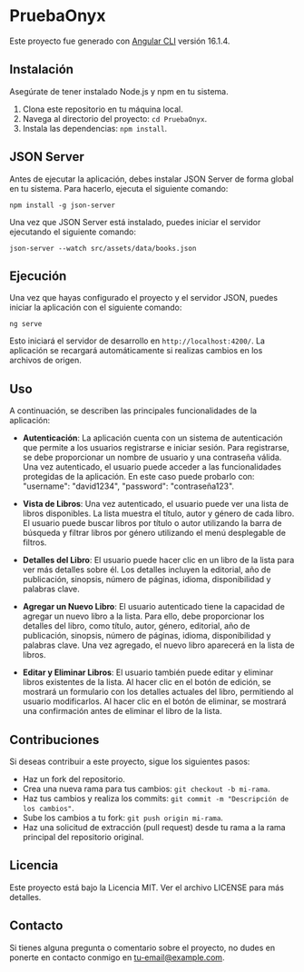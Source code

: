 # PruebaOnyx

Este proyecto fue generado con [Angular CLI](https://github.com/angular/angular-cli) versión 16.1.4.

## Instalación

Asegúrate de tener instalado Node.js y npm en tu sistema.

1. Clona este repositorio en tu máquina local.
2. Navega al directorio del proyecto: `cd PruebaOnyx`.
3. Instala las dependencias: `npm install`.

## JSON Server

Antes de ejecutar la aplicación, debes instalar JSON Server de forma global en tu sistema. Para hacerlo, ejecuta el siguiente comando:

```
npm install -g json-server
```

Una vez que JSON Server está instalado, puedes iniciar el servidor ejecutando el siguiente comando:

```
json-server --watch src/assets/data/books.json
```

## Ejecución

Una vez que hayas configurado el proyecto y el servidor JSON, puedes iniciar la aplicación con el siguiente comando:

```
ng serve
```

Esto iniciará el servidor de desarrollo en `http://localhost:4200/`. La aplicación se recargará automáticamente si realizas cambios en los archivos de origen.

## Uso

A continuación, se describen las principales funcionalidades de la aplicación:

- **Autenticación**: La aplicación cuenta con un sistema de autenticación que permite a los usuarios registrarse e iniciar sesión. Para registrarse, se debe proporcionar un nombre de usuario y una contraseña válida. Una vez autenticado, el usuario puede acceder a las funcionalidades protegidas de la aplicación. En este caso puede probarlo con: "username": "david1234", "password": "contraseña123".

- **Vista de Libros**: Una vez autenticado, el usuario puede ver una lista de libros disponibles. La lista muestra el título, autor y género de cada libro. El usuario puede buscar libros por título o autor utilizando la barra de búsqueda y filtrar libros por género utilizando el menú desplegable de filtros.

- **Detalles del Libro**: El usuario puede hacer clic en un libro de la lista para ver más detalles sobre él. Los detalles incluyen la editorial, año de publicación, sinopsis, número de páginas, idioma, disponibilidad y palabras clave.

- **Agregar un Nuevo Libro**: El usuario autenticado tiene la capacidad de agregar un nuevo libro a la lista. Para ello, debe proporcionar los detalles del libro, como título, autor, género, editorial, año de publicación, sinopsis, número de páginas, idioma, disponibilidad y palabras clave. Una vez agregado, el nuevo libro aparecerá en la lista de libros.

- **Editar y Eliminar Libros**: El usuario también puede editar y eliminar libros existentes de la lista. Al hacer clic en el botón de edición, se mostrará un formulario con los detalles actuales del libro, permitiendo al usuario modificarlos. Al hacer clic en el botón de eliminar, se mostrará una confirmación antes de eliminar el libro de la lista.

## Contribuciones

Si deseas contribuir a este proyecto, sigue los siguientes pasos:

- Haz un fork del repositorio.
- Crea una nueva rama para tus cambios: `git checkout -b mi-rama`.
- Haz tus cambios y realiza los commits: `git commit -m "Descripción de los cambios"`.
- Sube los cambios a tu fork: `git push origin mi-rama`.
- Haz una solicitud de extracción (pull request) desde tu rama a la rama principal del repositorio original.

## Licencia

Este proyecto está bajo la Licencia MIT. Ver el archivo LICENSE para más detalles.

## Contacto

Si tienes alguna pregunta o comentario sobre el proyecto, no dudes en ponerte en contacto conmigo en tu-email@example.com.
